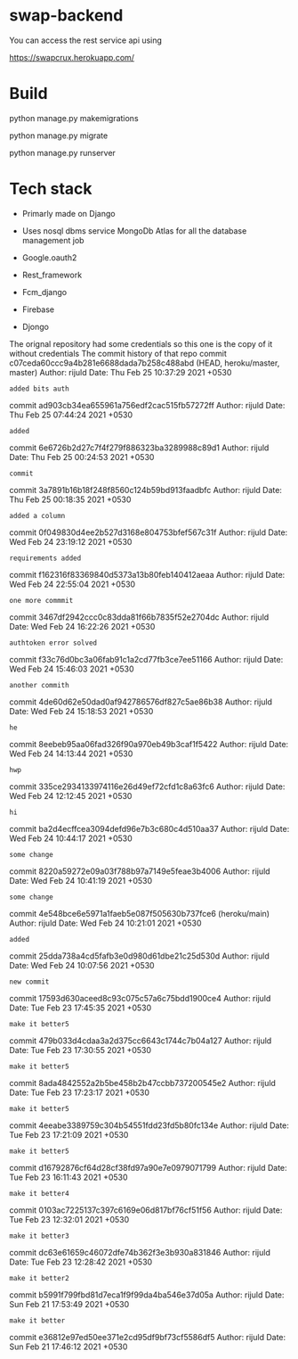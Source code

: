 # swap-backend

You can access the rest service api using

https://swapcrux.herokuapp.com/

# Build
python manage.py makemigrations 

python manage.py migrate

python manage.py runserver

# Tech stack
* Primarly made on Django

* Uses nosql dbms service MongoDb Atlas for all the database management job

* Google.oauth2

* Rest_framework

* Fcm_django

* Firebase

* Djongo



The orignal repository had some credentials so this one is the copy of it without credentials 
The commit history of that repo
commit c07ceda60ccc9a4b281e6688dada7b258c488abd (HEAD, heroku/master, master)
Author: rijuld 
Date:   Thu Feb 25 10:37:29 2021 +0530

    added bits auth

commit ad903cb34ea655961a756edf2cac515fb57272ff
Author: rijuld 
Date:   Thu Feb 25 07:44:24 2021 +0530

    added

commit 6e6726b2d27c7f4f279f886323ba3289988c89d1
Author: rijuld 
Date:   Thu Feb 25 00:24:53 2021 +0530

    commit

commit 3a7891b16b18f248f8560c124b59bd913faadbfc
Author: rijuld 
Date:   Thu Feb 25 00:18:35 2021 +0530

    added a column

commit 0f049830d4ee2b527d3168e804753bfef567c31f
Author: rijuld
Date:   Wed Feb 24 23:19:12 2021 +0530

    requirements added

commit f162316f83369840d5373a13b80feb140412aeaa
Author: rijuld 
Date:   Wed Feb 24 22:55:04 2021 +0530

    one more commmit

commit 3467df2942ccc0c83dda81f66b7835f52e2704dc
Author: rijuld 
Date:   Wed Feb 24 16:22:26 2021 +0530

    authtoken error solved

commit f33c76d0bc3a06fab91c1a2cd77fb3ce7ee51166
Author: rijuld 
Date:   Wed Feb 24 15:46:03 2021 +0530

    another commith

commit 4de60d62e50dad0af942786576df827c5ae86b38
Author: rijuld 
Date:   Wed Feb 24 15:18:53 2021 +0530

    he

commit 8eebeb95aa06fad326f90a970eb49b3caf1f5422
Author: rijuld 
Date:   Wed Feb 24 14:13:44 2021 +0530

    hwp

commit 335ce2934133974116e26d49ef72cfd1c8a63fc6
Author: rijuld 
Date:   Wed Feb 24 12:12:45 2021 +0530

    hi

commit ba2d4ecffcea3094defd96e7b3c680c4d510aa37
Author: rijuld 
Date:   Wed Feb 24 10:44:17 2021 +0530

    some change

commit 8220a59272e09a03f788b97a7149e5feae3b4006
Author: rijuld 
Date:   Wed Feb 24 10:41:19 2021 +0530

    some change

commit 4e548bce6e5971a1faeb5e087f505630b737fce6 (heroku/main)
Author: rijuld 
Date:   Wed Feb 24 10:21:01 2021 +0530

    added

commit 25dda738a4cd5fafb3e0d980d61dbe21c25d530d
Author: rijuld 
Date:   Wed Feb 24 10:07:56 2021 +0530

    new commit

commit 17593d630aceed8c93c075c57a6c75bdd1900ce4
Author: rijuld 
Date:   Tue Feb 23 17:45:35 2021 +0530

    make it better5

commit 479b033d4cdaa3a2d375cc6643c1744c7b04a127
Author: rijuld 
Date:   Tue Feb 23 17:30:55 2021 +0530

    make it better5

commit 8ada4842552a2b5be458b2b47ccbb737200545e2
Author: rijuld 
Date:   Tue Feb 23 17:23:17 2021 +0530

    make it better5

commit 4eeabe3389759c304b54551fdd23fd5b80fc134e
Author: rijuld 
Date:   Tue Feb 23 17:21:09 2021 +0530

    make it better5

commit d16792876cf64d28cf38fd97a90e7e0979071799
Author: rijuld 
Date:   Tue Feb 23 16:11:43 2021 +0530

    make it better4

commit 0103ac7225137c397c6169e06d817bf76cf51f56
Author: rijuld 
Date:   Tue Feb 23 12:32:01 2021 +0530

    make it better3

commit dc63e61659c46072dfe74b362f3e3b930a831846
Author: rijuld 
Date:   Tue Feb 23 12:28:42 2021 +0530

    make it better2

commit b5991f799fbd81d7eca1f9f99da4ba546e37d05a
Author: rijuld 
Date:   Sun Feb 21 17:53:49 2021 +0530

    make it better

commit e36812e97ed50ee371e2cd95df9bf73cf5586df5
Author: rijuld 
Date:   Sun Feb 21 17:46:12 2021 +0530
